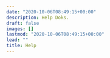 ```yaml
---
date: "2020-10-06T08:49:15+00:00"
description: Help Doks.
draft: false
images: []
lastmod: "2020-10-06T08:49:15+00:00"
lead: ""
title: Help
---
```

